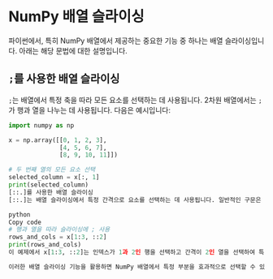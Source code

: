 # NumPy 배열 슬라이싱

파이썬에서, 특히 NumPy 배열에서 제공하는 중요한 기능 중 하나는 배열 슬라이싱입니다. 아래는 해당 문법에 대한 설명입니다.

## `;`를 사용한 배열 슬라이싱

`;`는 배열에서 특정 축을 따라 모든 요소를 선택하는 데 사용됩니다. 2차원 배열에서는 `;`가 행과 열을 나누는 데 사용됩니다. 다음은 예시입니다:

```python
import numpy as np

x = np.array([[0, 1, 2, 3],
              [4, 5, 6, 7],
              [8, 9, 10, 11]])

# 두 번째 열의 모든 요소 선택
selected_column = x[:, 1]
print(selected_column)
[::.]를 사용한 배열 슬라이싱
[::.]는 배열 슬라이싱에서 특정 간격으로 요소를 선택하는 데 사용됩니다. 일반적인 구문은 [시작:끝:간격]입니다. 다음은 예시입니다:

python
Copy code
# 행과 열을 따라 슬라이싱에 ; 사용
rows_and_cols = x[1:3, ::2]
print(rows_and_cols)
이 예제에서 x[1:3, ::2]는 인덱스가 1과 2인 행을 선택하고 간격이 2인 열을 선택하여 특정 부분을 추출합니다.

이러한 배열 슬라이싱 기능을 활용하면 NumPy 배열에서 특정 부분을 효과적으로 선택할 수 있습니다.
